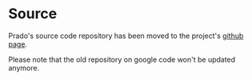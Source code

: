 # Source #

Prado's source code repository has been moved to the project's [github page](http://github.com/pradosoft/prado).

Please note that the old repository on google code won't be updated anymore.